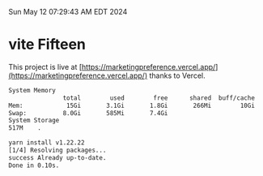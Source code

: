 Sun May 12 07:29:43 AM EDT 2024

# vite Fifteen


This project is live at [https://marketingpreference.vercel.app/](https://marketingpreference.vercel.app/) thanks to Vercel.

```bash
System Memory
               total        used        free      shared  buff/cache   available
Mem:            15Gi       3.1Gi       1.8Gi       266Mi        10Gi        12Gi
Swap:          8.0Gi       585Mi       7.4Gi
System Storage
517M	.
```
```bash
yarn install v1.22.22
[1/4] Resolving packages...
success Already up-to-date.
Done in 0.10s.
```
